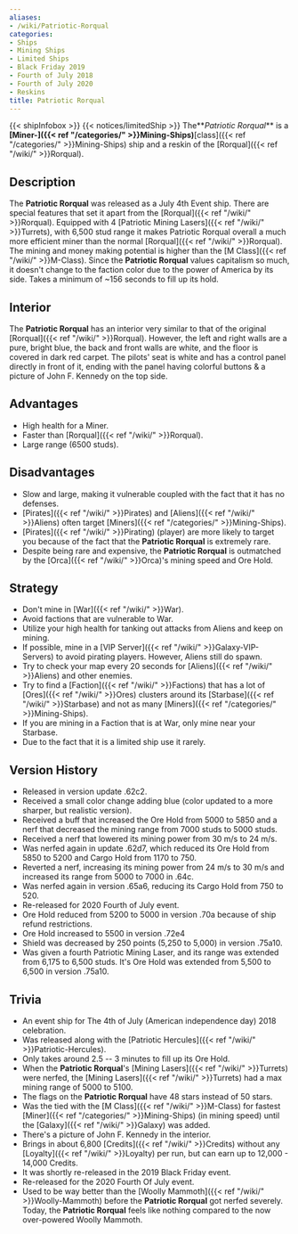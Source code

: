 ```yaml
---
aliases:
- /wiki/Patriotic-Rorqual
categories:
- Ships
- Mining Ships
- Limited Ships
- Black Friday 2019
- Fourth of July 2018
- Fourth of July 2020
- Reskins
title: Patriotic Rorqual
---
```


{{< shipInfobox >}} {{< notices/limitedShip >}} The**_Patriotic Rorqual_** is a **[Miner-]({{< ref "/categories/" >}}Mining-Ships)**[class]({{< ref "/categories/" >}}Mining-Ships) ship and a reskin of the [Rorqual]({{< ref "/wiki/" >}}Rorqual).

## Description  

The **Patriotic Rorqual** was released as a July 4th Event ship. There are special features that set it apart from the [Rorqual]({{< ref "/wiki/" >}}Rorqual). Equipped with 4 [Patriotic Mining Lasers]({{< ref "/wiki/" >}}Turrets), with 6,500 stud range it makes Patriotic Rorqual overall a much more efficient miner than the normal [Rorqual]({{< ref "/wiki/" >}}Rorqual). The mining and money making potential is higher than the [M Class]({{< ref "/wiki/" >}}M-Class). Since the **Patriotic Rorqual** values capitalism so much, it doesn't change to the faction color due to the power of America by its side. Takes a minimum of ~156 seconds to fill up its hold.

## Interior 

The **Patriotic Rorqual** has an interior very similar to that of the original [Rorqual]({{< ref "/wiki/" >}}Rorqual). However, the left and right walls are a pure, bright blue, the back and front walls are white, and the floor is covered in dark red carpet. The pilots' seat is white and has a control panel directly in front of it, ending with the panel having colorful buttons & a picture of John F. Kennedy on the top side.

## Advantages 

- High health for a Miner.
- Faster than [Rorqual]({{< ref "/wiki/" >}}Rorqual).
- Large range (6500 studs).

## Disadvantages 

- Slow and large, making it vulnerable coupled with the fact that it has no defenses.
- [Pirates]({{< ref "/wiki/" >}}Pirates) and [Aliens]({{< ref "/wiki/" >}}Aliens) often target [Miners]({{< ref "/categories/" >}}Mining-Ships).
- [Pirates]({{< ref "/wiki/" >}}Pirating) (player) are more likely to target you because of the fact that the **Patriotic Rorqual** is extremely rare.
- Despite being rare and expensive, the **Patriotic Rorqual** is outmatched by the [Orca]({{< ref "/wiki/" >}}Orca)'s mining speed and Ore Hold.

## Strategy 

- Don't mine in [War]({{< ref "/wiki/" >}}War).
- Avoid factions that are vulnerable to War.
- Utilize your high health for tanking out attacks from Aliens and keep on mining.
- If possible, mine in a [VIP Server]({{< ref "/wiki/" >}}Galaxy-VIP-Servers) to avoid pirating players. However, Aliens still do spawn.
- Try to check your map every 20 seconds for [Aliens]({{< ref "/wiki/" >}}Aliens) and other enemies.
- Try to find a [Faction]({{< ref "/wiki/" >}}Factions) that has a lot of [Ores]({{< ref "/wiki/" >}}Ores) clusters around its [Starbase]({{< ref "/wiki/" >}}Starbase) and not as many [Miners]({{< ref "/categories/" >}}Mining-Ships).
- If you are mining in a Faction that is at War, only mine near your Starbase.
- Due to the fact that it is a limited ship use it rarely.

## Version History 

- Released in version update .62c2.
- Received a small color change adding blue (color updated to a more sharper, but realistic version).
- Received a buff that increased the Ore Hold from 5000 to 5850 and a nerf that decreased the mining range from 7000 studs to 5000 studs.
- Received a nerf that lowered its mining power from 30 m/s to 24 m/s.
- Was nerfed again in update .62d7, which reduced its Ore Hold from 5850 to 5200 and Cargo Hold from 1170 to 750.
- Reverted a nerf, increasing its mining power from 24 m/s to 30 m/s and increased its range from 5000 to 7000 in .64c.
- Was nerfed again in version .65a6, reducing its Cargo Hold from 750 to 520.
- Re-released for 2020 Fourth of July event.
- Ore Hold reduced from 5200 to 5000 in version .70a because of ship refund restrictions.
- Ore Hold increased to 5500 in version .72e4
- Shield was decreased by 250 points (5,250 to 5,000) in version .75a10.
- Was given a fourth Patriotic Mining Laser, and its range was extended from 6,175 to 6,500 studs. It's Ore Hold was extended from 5,500 to 6,500 in version .75a10.

## Trivia 

- An event ship for The 4th of July (American independence day) 2018 celebration.
- Was released along with the [Patriotic Hercules]({{< ref "/wiki/" >}}Patriotic-Hercules).
- Only takes around 2.5 -- 3 minutes to fill up its Ore Hold.
- When the **Patriotic Rorqual**'s [Mining Lasers]({{< ref "/wiki/" >}}Turrets) were nerfed, the [Mining Lasers]({{< ref "/wiki/" >}}Turrets) had a max mining range of 5000 to 5100.
- The flags on the **Patriotic Rorqual** have 48 stars instead of 50 stars.
- Was the tied with the [M Class]({{< ref "/wiki/" >}}M-Class) for fastest [Miner]({{< ref "/categories/" >}}Mining-Ships) (in mining speed) until the [Galaxy]({{< ref "/wiki/" >}}Galaxy) was added.
- There's a picture of John F. Kennedy in the interior.
- Brings in about 6,800 [Credits]({{< ref "/wiki/" >}}Credits) without any [Loyalty]({{< ref "/wiki/" >}}Loyalty) per run, but can earn up to 12,000 - 14,000 Credits.
- It was shortly re-released in the 2019 Black Friday event.
- Re-released for the 2020 Fourth Of July event.
- Used to be way better than the [Woolly Mammoth]({{< ref "/wiki/" >}}Woolly-Mammoth) before the **Patriotic Rorqual** got nerfed severely. Today, the **Patriotic Rorqual** feels like nothing compared to the now over-powered Woolly Mammoth.